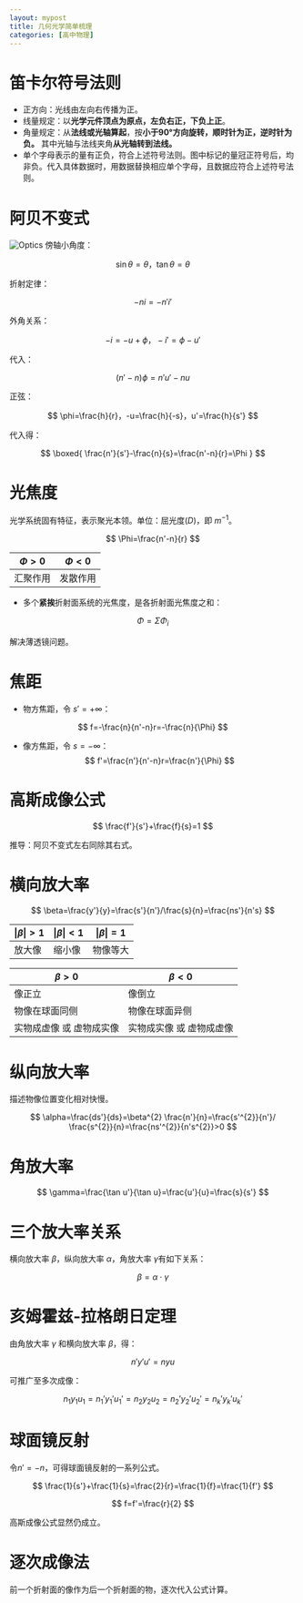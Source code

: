```yaml
---
layout: mypost
title: 几何光学简单梳理
categories: [高中物理]
---
```


# 笛卡尔符号法则

- 正方向：光线由左向右传播为正。
- 线量规定：以**光学元件顶点为原点，左负右正，下负上正**。
- 角量规定：从**法线或光轴算起**，按**小于90°方向旋转，顺时针为正，逆时针为负。** 其中光轴与法线夹角**从光轴转到法线。**
- 单个字母表示的量有正负，符合上述符号法则。图中标记的量冠正符号后，均非负。代入具体数据时，用数据替换相应单个字母，且数据应符合上述符号法则。

# 阿贝不变式

![Optics](optics.png)
傍轴小角度：

$$
\sin\theta=\theta，\tan \theta=\theta
$$

折射定律：

$$
-ni=-n'i'
$$

外角关系：

$$
-i=-u+\phi，-i'=\phi-u'
$$

代入：

$$
(n'-n)\phi=n'u'-nu
$$

正弦：

$$
\phi=\frac{h}{r}，-u=\frac{h}{-s}，u'=\frac{h}{s'}
$$

代入得：

$$
\boxed{
\frac{n'}{s'}-\frac{n}{s}=\frac{n'-n}{r}=\Phi
}
$$

# 光焦度
光学系统固有特征，表示聚光本领。单位：屈光度($D$)，即 $m^{-1}$。

$$
\Phi=\frac{n'-n}{r}
$$

| $\Phi >0$ | $\Phi <0$ |
| --------- | --------- |
| 汇聚作用      | 发散作用      |

- 多个**紧挨**折射面系统的光焦度，是各折射面光焦度之和：

$$
\Phi=\Sigma \Phi_{i}
$$

解决薄透镜问题。

# 焦距

- 物方焦距，令 $s'=+\infty$：

$$
f=-\frac{n}{n'-n}r=-\frac{n}{\Phi}
$$

- 像方焦距，令 $s=-\infty$：
$$
f'=\frac{n'}{n'-n}r=\frac{n'}{\Phi}
$$

# 高斯成像公式

$$
\frac{f'}{s'}+\frac{f}{s}=1
$$

推导：阿贝不变式左右同除其右式。

# 横向放大率

$$
\beta=\frac{y'}{y}=\frac{s'}{n'}/\frac{s}{n}=\frac{ns'}{n's}
$$

| $\|\beta\|>1$ | $\|\beta\|<1$ | $\|\beta\|=1$ |
| ------------- | ------------- | ------------- |
| 放大像           | 缩小像           | 物像等大          |

| $\beta>0$     | $\beta<0$     |
| ------------- | ------------- |
| 像正立           | 像倒立           |
| 物像在球面同侧       | 物像在球面异侧       |
| 实物成虚像 或 虚物成实像 | 实物成实像 或 虚物成虚像 |

# 纵向放大率

描述物像位置变化相对快慢。

$$
\alpha=\frac{ds'}{ds}=\beta^{2} \frac{n'}{n}=\frac{s'^{2}}{n'}/ \frac{s^{2}}{n}=\frac{ns'^{2}}{n's^{2}}>0
$$

# 角放大率

$$
\gamma=\frac{\tan u'}{\tan u}=\frac{u'}{u}=\frac{s}{s'}
$$

# 三个放大率关系

横向放大率 $\beta$，纵向放大率 $\alpha$，角放大率 $\gamma$有如下关系：

$$
\beta=\alpha \cdot \gamma
$$

# 亥姆霍兹-拉格朗日定理

由角放大率 $\gamma$ 和横向放大率 $\beta$，得：

$$
n'y'u'=nyu
$$

可推广至多次成像：

$$
n_{1}y_{1}u_{1}=n_{1}'y_{1}'u_{1}'=n_{2}y_{2}u_{2}=n_{2}'y_{2}'u_{2}'=n_{k}'y_{k}'u_{k}'
$$

# 球面镜反射

令$n'=-n$，可得球面镜反射的一系列公式。

$$
\frac{1}{s'}+\frac{1}{s}=\frac{2}{r}=\frac{1}{f}=\frac{1}{f'}
$$

$$
f=f'=\frac{r}{2}
$$

高斯成像公式显然仍成立。

# 逐次成像法

前一个折射面的像作为后一个折射面的物，逐次代入公式计算。
